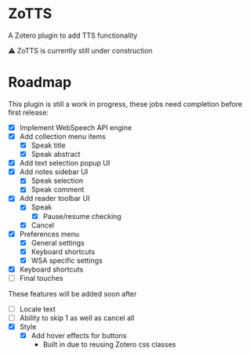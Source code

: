# ZoTTS
A Zotero plugin to add TTS functionality

⚠️ ZoTTS is currently still under construction

# Roadmap
This plugin is still a work in progress, these jobs need completion before first release:
- [x] Implement WebSpeech API engine
- [x] Add collection menu items
  - [x] Speak title
  - [x] Speak abstract
- [x] Add text selection popup UI
- [x] Add notes sidebar UI
  - [x] Speak selection
  - [x] Speak comment
- [x] Add reader toolbar UI
  - [x] Speak
    - [x] Pause/resume checking
  - [x] Cancel
- [x] Preferences menu
  - [x] General settings
  - [x] Keyboard shortcuts
  - [x] WSA specific settings
- [x] Keyboard shortcuts
- [ ] Final touches

These features will be added soon after
- [ ] Locale text
- [ ] Ability to skip 1 as well as cancel all
- [x] Style
  - [x] Add hover effects for buttons
    - Built in due to reusing Zotero css classes